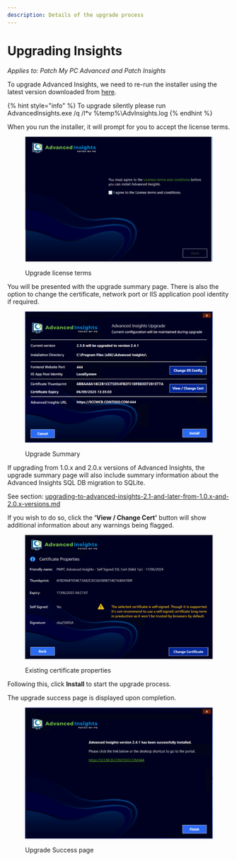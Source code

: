 ```yaml
---
description: Details of the upgrade process
---
```


# Upgrading Insights

_Applies to: Patch My PC Advanced and Patch Insights_

To upgrade Advanced Insights, we need to re-run the installer using the latest version downloaded from [here](../download-and-install-insights/).&#x20;

{% hint style="info" %}
To upgrade silently please run AdvancedInsights.exe /q /l\*v %temp%\AdvInsights.log
{% endhint %}

When you run the installer, it will prompt for you to accept the license terms.

<figure><img src="../../_images/gitbook/image%20%281057%29.png" alt=""><figcaption><p>Upgrade license terms</p></figcaption></figure>

You will be presented with the upgrade summary page. There is also the option to change the certificate, network port or IIS application pool identity if required.

<figure><img src="../../_images/gitbook/vmconnect_1iGyaX71Gh.png" alt=""><figcaption><p>Upgrade Summary</p></figcaption></figure>

If upgrading from 1.0.x and 2.0.x versions of Advanced Insights, the upgrade summary page will also include summary information about the Advanced Insights SQL DB migration to SQLite.

See section: [upgrading-to-advanced-insights-2.1-and-later-from-1.0.x-and-2.0.x-versions.md](upgrading-to-advanced-insights-2.1-and-later-from-1.0.x-and-2.0.x-versions.md "mention")

If you wish to do so, click the **'View / Change Cert'** button will show additional information about any warnings being flagged.

<figure><img src="../../_images/gitbook/image%20%28707%29.png" alt=""><figcaption><p>Existing certificate properties</p></figcaption></figure>

Following this, click **Install** to start the upgrade process.

The upgrade success page is displayed upon completion.

<figure><img src="../../_images/gitbook/vmconnect_CClh8mYcG6.png" alt=""><figcaption><p>Upgrade Success page</p></figcaption></figure>
